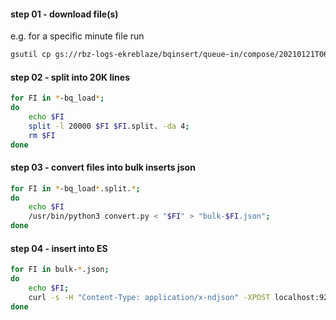 

#### step 01 - download file(s)

e.g. for a specific minute file run

```bash
gsutil cp gs://rbz-logs-ekreblaze/bqinsert/queue-in/compose/20210121T0608-bq_load* .
```
#### step 02 - split into 20K lines

```bash
for FI in *-bq_load*;
do
    echo $FI
    split -l 20000 $FI $FI.split. -da 4;
    rm $FI
done
```

#### step 03 - convert files into bulk inserts json

```bash
for FI in *-bq_load*.split.*;
do
    echo $FI
    /usr/bin/python3 convert.py < "$FI" > "bulk-$FI.json";
done
```

#### step 04 - insert into ES

```bash
for FI in bulk-*.json;
do
    echo $FI;
    curl -s -H "Content-Type: application/x-ndjson" -XPOST localhost:9200/_bulk --data-binary "@$FI";
done
```